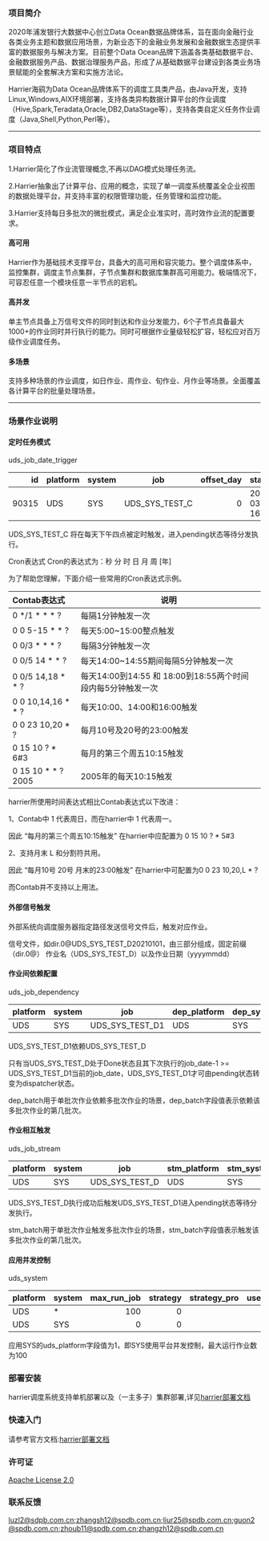 ​		

### 项目简介

2020年浦发银行大数据中心创立Data Ocean数据品牌体系，旨在面向金融行业各类业务主题和数据应用场景，为新业态下的金融业务发展和金融数据生态提供丰富的数据服务与解决方案。目前整个Data Ocean品牌下涵盖各类基础数据平台、金融数据服务产品、数据治理服务产品，形成了从基础数据平台建设到各类业务场景赋能的全套解决方案和实施方法论。

Harrier海鹞为Data Ocean品牌体系下的调度工具类产品，由Java开发，支持Linux,Windows,AIX环境部署，支持各类异构数据计算平台的作业调度（Hive,Spark,Teradata,Oracle,DB2,DataStage等），支持各类自定义任务作业调度（Java,Shell,Python,Perl等）。

------

### 项目特点

1.Harrier简化了作业流管理概念,不再以DAG模式处理任务流。

2.Harrier抽象出了计算平台、应用的概念，实现了单一调度系统覆盖全企业视图的数据处理平台，并支持丰富的权限管理功能，任务管理和监控功能。

3.Harrier支持每日多批次的微批模式，满足企业准实时，高时效作业流的配置要求。

#### **高可用**

​        Harrier作为基础技术支撑平台，具备大的高可用和容灾能力。整个调度体系中，监控集群，调度主节点集群，子节点集群和数据库集群高可用能力。极端情况下，可容忍任意一个模块任意一半节点的宕机。

#### **高并发**

​        单主节点具备上万信号文件的同时到达和作业分发能力，6个子节点具备最大1000+的作业同时并行执行的能力。同时可根据作业量级轻松扩容，轻松应对百万级作业调度任务。

#### **多场景**

​        支持多种场景的作业调度，如日作业、周作业、旬作业、月作业等场景。全面覆盖各计算平台的批量处理场景。

------

### 场景作业说明

#### 定时任务模式

uds_job_date_trigger

|    id | platform | system | job            | offset_day | start_time          | end_time            | second | minute | hour | day  | month | week | year | is_enable | des  |
| ----: | -------- | ------ | -------------- | ---------: | ------------------- | ------------------- | ------ | ------ | ---- | ---- | ----- | ---- | ---- | --------: | ---- |
| 90315 | UDS      | SYS    | UDS_SYS_TEST_C |          0 | 2021-03-24 16:00:00 | 2099-01-01 00:00:01 | 0      | 0      | 16   | *    | *     | ?    | *    |         1 |      |

UDS_SYS_TEST_C 将在每天下午四点被定时触发，进入pending状态等待分发执行。

Cron表达式
Cron的表达式为：秒 分 时 日 月 周 [年]

为了帮助您理解，下面介绍一些常用的Cron表达式示例。

| Contab表达式       | 说明                                                    |
| :----------------- | ------------------------------------------------------- |
| 0 */1 * * * ?      | 每隔1分钟触发一次                                       |
| 0 0 5-15 * * ?     | 每天5:00~15:00整点触发                                  |
| 0 0/3 * * * ?      | 每隔3分钟触发一次                                       |
| 0 0/5 14 * * ?     | 每天14:00~14:55期间每隔5分钟触发一次                    |
| 0 0/5 14,18 * * ?  | 每天14:00到14:55 和 18:00到18:55两个时间段内每5分钟触发一次 |
| 0 0 10,14,16 * * ? | 每天10:00、14:00和16:00触发                             |
| 0 0 23 10,20 * ?   | 每月10号及20号的23:00触发                               |
| 0 15 10 ? * 6#3    | 每月的第三个周五10:15触发                               |
| 0 15 10 * * ? 2005 | 2005年的每天10:15触发                                   |

harrier所使用时间表达式相比Contab表达式以下改进：

1、Contab中 1 代表周日，而在harrier中 1 代表周一。

因此 “每月的第三个周五10:15触发” 在harrier中应配置为 0 15 10 ? * 5#3

2、支持月末 L 和分割符共用。 

因此 “每月10号 20号 月末的23:00触发” 在harrier中可配置为0 0 23 10,20,L * ?

而Contab并不支持以上用法。

#### 外部信号触发

外部系统向调度服务器指定路径发送信号文件后，触发对应作业。

信号文件，如dir.0@UDS_SYS_TEST_D20210101，由三部分组成，固定前缀（dir.0@）
作业名（UDS_SYS_TEST_D）以及作业日期（yyyymmdd）

#### 作业间依赖配置

uds_job_dependency

| platform | system | job             | dep_platform | dep_system | dep_job        | dep_batch | is_enable | des  |
| -------- | ------ | --------------- | ------------ | ---------- | -------------- | --------: | --------: | ---- |
| UDS      | SYS    | UDS_SYS_TEST_D1 | UDS          | SYS        | UDS_SYS_TEST_D |         0 |         1 | \N   |

UDS_SYS_TEST_D1依赖UDS_SYS_TEST_D

只有当UDS_SYS_TEST_D处于Done状态且其下次执行的job_date-1 >= UDS_SYS_TEST_D1当前的job_date，UDS_SYS_TEST_D1才可由pending状态转变为dispatcher状态。

dep_batch用于单批次作业依赖多批次作业的场景，dep_batch字段值表示依赖该多批次作业的第几批次。

#### 作业相互触发

uds_job_stream

| platform | system | job            | stm_platform | stm_system | stm_job         | stm_batch | is_enable | des  |
| -------- | ------ | -------------- | ------------ | ---------- | --------------- | --------: | --------: | ---- |
| UDS      | SYS    | UDS_SYS_TEST_D | UDS          | SYS        | UDS_SYS_TEST_D1 |         0 |         1 | \N   |

UDS_SYS_TEST_D执行成功后触发UDS_SYS_TEST_D1进入pending状态等待分发执行。

stm_batch用于单批次作业触发多批次作业的场景，stm_batch字段值表示触发该多批次作业的第几批次。

#### 应用并发控制

uds_system

| platform | system | max_run_job | strategy | strategy_pro | use_platform | des  |
| -------- | ------ | ----------: | -------: | ------------ | -----------: | ---- |
| UDS      | *      |         100 |        0 |              |            1 |      |
| UDS      | SYS    |           0 |        0 |              |            1 |      |

应用SYS的uds_platform字段值为1，即SYS使用平台并发控制，最大运行作业数为100

### 部署安装

harrier调度系统支持单机部署以及（一主多子）集群部署,详见[harrier部署文档](./deployment.md)

### 快速入门

请参考官方文档:[harrier部署文档](./deployment.md)

### 许可证

[Apache License 2.0](./LICENSE)

### 联系反馈
luzl2@sdpb.com.cn;zhangsh12@spdb.com.cn;liur25@spdb.com.cn;guon2@spdb.com.cn;zhoub11@spdb.com.cn;zhangzh12@spdb.com.cn


##### 

